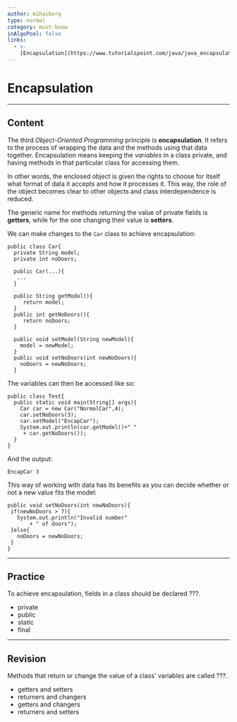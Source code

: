 ```yaml
---
author: mihaiberq
type: normal
category: must-know
inAlgoPool: false
links:
  - >-
    [Encapsulation](https://www.tutorialspoint.com/java/java_encapsulation.htm){website}
---
```


# Encapsulation


---

## Content

The third *Object-Oriented Programming* principle is **encapsulation**. It refers to the process of wrapping the data and the methods using that data together. Encapsulation means keeping the *variables* in a class private, and having methods in that particular class for accessing them. 

In other words, the enclosed object is given the rights to choose for itself what format of data it accepts and how it processes it. This way, the role of the object becomes clear to other objects and class interdependence is reduced.

The generic name for methods returning the value of private fields is **getters**, while for the one changing their value is **setters**.

We can make changes to the `Car` class to achieve encapsulation:

```plain-text
public class Car{
  private String model;
  private int noDoors;

  public Car(...){
   ...
  }

  public String getModel(){
     return model;
  }
  public int getNoDoors(){
     return noDoors;
  }

  public void setModel(String newModel){
    model = newModel;
  }
  public void setNoDoors(int newNoDoors){
    noDoors = newNoDoors;
  }
```

The variables can then be accessed like so:

```plain-text
public class Test{
  public static void main(String[] args){
    Car car = new Car("NormalCar",4);
    car.setNoDoors(3);
    car.setModel("EncapCar");
    System.out.println(car.getModel()+" "
     + car.getNoDoors());
  }
}
```

And the output:

```plain-text
EncapCar 3
```

This way of working with data has its benefits as you can decide whether or not a new value fits the model:

```plain-text
public void setNoDoors(int newNoDoors){
 if(newNoDoors > 7){
   System.out.println("Invalid number"
       + " of doors");
 }else{
   noDoors = newNoDoors;
 }
}
```


---

## Practice

To achieve encapsulation, fields in a class should be declared ???.

- private
- public
- static
- final


---

## Revision

Methods that return or change the value of a class' variables are called ???.

- getters and setters
- returners and changers
- getters and changers
- returners and setters
